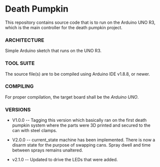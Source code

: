 # Death Pumpkin #

This repository contains source code that is to run on the Arduino UNO R3, which is the main controller for the death pumpkin project.  

### ARCHITECTURE ###
Simple Arduino sketch that runs on the UNO R3.   

### TOOL SUITE ###

The source file(s) are to be compiled using Arduino IDE v1.8.8, or newer.    

### COMPILING ###
For proper compilation, the target board shall be the *Arduino UNO*.  

### VERSIONS ###
* V1.0.0 -- Tagging this version which basically ran on the first death pumpkin system where the parts were 3D printed and secured to the can with steel clamps.  

* V2.0.0 -- current_state machine has been implemented.  There is now a disarm state for the purpose of swapping cans.  Spray dwell and time between sprays remains unaltered.  

* v2.1.0 -- Updated to drive the LEDs that were added.  